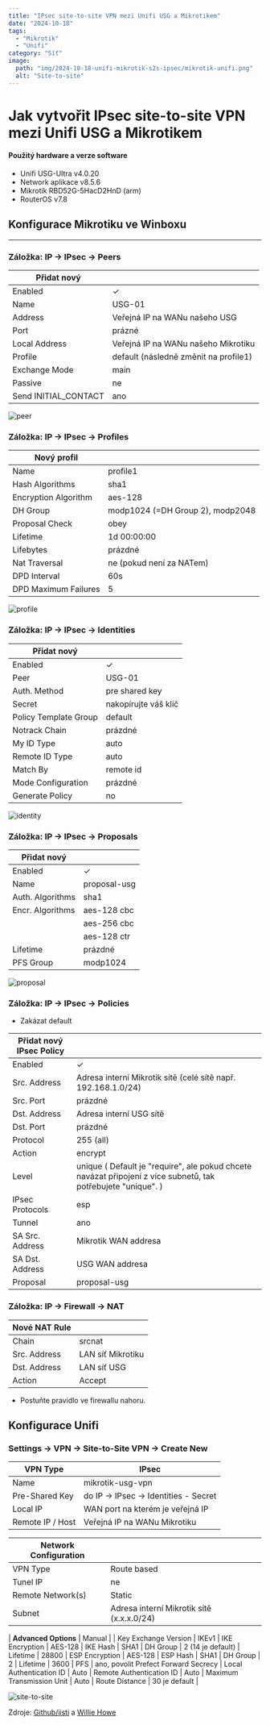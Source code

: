 ```yaml
---
title: "IPsec site-to-site VPN mezi Unifi USG a Mikrotikem"
date: "2024-10-18"
tags: 
  - "Mikrotik"
  - "Unifi"
category: "Síť"
image: 
  path: "img/2024-10-18-unifi-mikrotik-s2s-ipsec/mikrotik-unifi.png"
  alt: "Site-to-site"
---
```


# Jak vytvořit IPsec site-to-site VPN mezi Unifi USG a Mikrotikem

#### Použitý hardware a verze software
 - Unifi USG-Ultra v4.0.20
 - Network aplikace v8.5.6
 - Mikrotik RBD52G-5HacD2HnD (arm)
 - RouterOS v7.8

## Konfigurace Mikrotiku ve Winboxu
___
### Záložka: IP -> IPsec -> Peers

| Přidat nový | |
| - | - |
| Enabled | ✓
| Name | USG-01
| Address |	Veřejná IP na WANu našeho USG
| Port | prázné
| Local Address | Veřejná IP na WANu našeho Mikrotiku
| Profile | default (následně změnit na profile1)
| Exchange Mode | main
| Passive | ne
| Send INITIAL_CONTACT | ano

![peer](/img/2024-10-18-unifi-mikrotik-s2s-ipsec/ipsec-peer.png)

### Záložka: IP -> IPsec -> Profiles

| Nový profil | |
| - | - |
| Name | profile1
| Hash Algorithms | sha1
| Encryption Algorithm | aes-128
| DH Group | modp1024 (=DH Group 2), modp2048
| Proposal Check | obey
| Lifetime | 1d 00:00:00
| Lifebytes | prázdné
| Nat Traversal | ne (pokud není za NATem)
| DPD Interval | 60s
| DPD Maximum Failures | 5

![profile](/img/2024-10-18-unifi-mikrotik-s2s-ipsec/ipsec-profile.png)

### Záložka: IP -> IPsec -> Identities

| Přidat nový | |
| - | - |
| Enabled |	✓
| Peer | USG-01
| Auth. Method | pre shared key
| Secret | nakopírujte váš klíč
| Policy Template Group | default
| Notrack Chain | prázdné
| My ID Type | auto
| Remote ID Type | auto
| Match By | remote id
| Mode Configuration | prázdné
| Generate Policy | no

![identity](/img/2024-10-18-unifi-mikrotik-s2s-ipsec/ipsec-identity.png)

### Záložka: IP -> IPsec -> Proposals

| Přidat nový | |
| - | - |
| Enabled | ✓
| Name | proposal-usg
| Auth. Algorithms | sha1
| Encr. Algorithms | aes-128 cbc
| | aes-256 cbc
| | aes-128 ctr
| Lifetime | prázdné
| PFS Group | modp1024

![proposal](/img/2024-10-18-unifi-mikrotik-s2s-ipsec/ipsec-proposal.png)

### Záložka: IP -> IPsec -> Policies
* Zakázat default

| Přidat nový IPsec Policy | |
| - | - |
| Enabled | ✓ |
| Src. Address | Adresa interní Mikrotik sítě (celé sítě např. 192.168.1.0/24) |
| Src. Port | prázdné
| Dst. Address | Adresa interní USG sítě
| Dst. Port | prázdné
| Protocol | 255 (all)
| Action | encrypt
| Level | unique ( Default je "require", ale pokud chcete navázat připojení z více subnetů, tak potřebujete "unique". )
| IPsec Protocols | esp
| Tunnel | ano
| SA Src. Address | Mikrotik WAN addresa
| SA Dst. Address | USG WAN addresa
| Proposal | proposal-usg

### Záložka: IP -> Firewall -> NAT

| Nové NAT Rule | |
| - | - |
| Chain | srcnat 
| Src. Address | LAN síť Mikrotiku 
| Dst. Address | LAN síť USG 
| Action | Accept 

* Postuňte pravidlo ve firewallu nahoru.

## Konfigurace Unifi

### Settings -> VPN -> Site-to-Site VPN -> Create New 

| VPN Type | IPsec |
| - | - |
| Name| mikrotik-usg-vpn |
| Pre-Shared Key | do IP -> IPsec -> Identities - Secret |
| Local IP | WAN port na kterém je veřejná IP |
| Remote IP / Host | Veřejná IP na WANu Mikrotiku |

| Network Configuration | |
| - | - |
| VPN Type| Route based |
| Tunel IP | ne |
| Remote Network(s) | Static |
| Subnet | Adresa interní Mikrotik sítě (x.x.x.0/24) |

| **Advanced Options** | Manual |
| Key Exchange Version | IKEv1
| IKE Encryption | AES-128
| IKE Hash | SHA1
| DH Group | 2 (14 je default)
| Lifetime | 28800
| ESP Encryption | AES-128
| ESP Hash | SHA1
| DH Group | 2
| Lifetime | 3600
| PFS | ano, povolit Prefect Forward Secrecy
| Local Authentication ID | Auto
| Remote Authentication ID | Auto
| Maximum Transmission Unit | Auto
| Route Distance | 30 je default |

![site-to-site](/img/2024-10-18-unifi-mikrotik-s2s-ipsec/usg-ipsec.png)

Zdroje: [Github/iisti](https://github.com/iisti/how-to-usg-mikrotik-ipsec-vpn) a [Willie Howe](https://www.youtube.com/watch?v=70EIA4bF820)